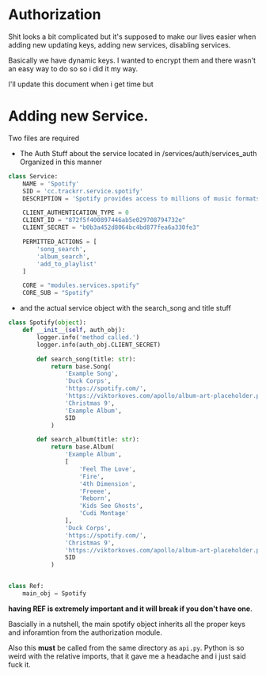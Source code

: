 # Authorization

Shit looks a bit complicated but it's supposed to make our lives easier when adding new updating keys, adding new services, disabling services.

Basically we have dynamic keys.
I wanted to encrypt them and there wasn't an easy way to do so so i did it my way.


I'll update this document when i get time but

# Adding new Service.


Two files are required

- The Auth Stuff about the service
located in /services/auth/services_auth
Organized in this manner


```python
class Service:
    NAME = 'Spotify'
    SID = 'cc.trackrr.service.spotify'
    DESCRIPTION = 'Spotify provides access to millions of music formats in an instant for viewing and listening.'

    CLIENT_AUTHENTICATION_TYPE = 0
    CLIENT_ID = "872f5f400897446ab5e029708794732e"
    CLIENT_SECRET = "b0b3a452d8064bc4bd877fea6a330fe3" 

    PERMITTED_ACTIONS = [
        'song_search',
        'album_search',
        'add_to_playlist'
    ]

    CORE = "modules.services.spotify"
    CORE_SUB = "Spotify"
```



- and the actual service object with the search_song and title stuff

```python
class Spotify(object):
    def __init__(self, auth_obj):
        logger.info('method called.')
        logger.info(auth_obj.CLIENT_SECRET)

        def search_song(title: str):
            return base.Song(
                'Example Song',
                'Duck Corps',
                'https://spotify.com/',
                'https://viktorkoves.com/apollo/album-art-placeholder.png',
                'Christmas 9',
                'Example Album',
                SID
            )

        def search_album(title: str):
            return base.Album(
                'Example Album',
                [
                    'Feel The Love',
                    'Fire',
                    '4th Dimension',
                    'Freeee',
                    'Reborn',
                    'Kids See Ghosts',
                    'Cudi Montage'
                ],
                'Duck Corps',
                'https://spotify.com/',
                'Christmas 9',
                'https://viktorkoves.com/apollo/album-art-placeholder.png',
                SID
            )


class Ref:
    main_obj = Spotify
```

**having REF is extremely important and it will break if you don't have one**.

Bascially in a nutshell, the main spotify object inherits all the proper keys and inforamtion from the authorization module. 


Also this **must** be called from the same directory as ``api.py``. Python is so weird with
the relative imports, that it gave me a headache and i just said fuck it.